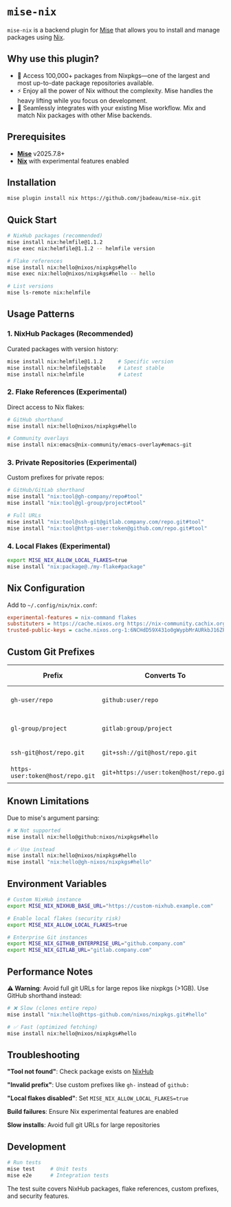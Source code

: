 # `mise-nix`

`mise-nix` is a backend plugin for [Mise](https://github.com/jdx/mise) that allows you to install and manage packages using [Nix](https://nixos.org/).

## Why use this plugin?

- 🚀 Access 100,000+ packages from Nixpkgs—one of the largest and most up-to-date package repositories available.
- ⚡ Enjoy all the power of Nix without the complexity. Mise handles the heavy lifting while you focus on development.
- 🔧 Seamlessly integrates with your existing Mise workflow. Mix and match Nix packages with other Mise backends.

## Prerequisites

* **[Mise](https://github.com/jdx/mise)** v2025.7.8+
* **[Nix](https://nixos.org/)** with experimental features enabled

## Installation

```sh
mise plugin install nix https://github.com/jbadeau/mise-nix.git
```

## Quick Start

```sh
# NixHub packages (recommended)
mise install nix:helmfile@1.1.2
mise exec nix:helmfile@1.1.2 -- helmfile version

# Flake references  
mise install nix:hello@nixos/nixpkgs#hello
mise exec nix:hello@nixos/nixpkgs#hello -- hello

# List versions
mise ls-remote nix:helmfile
```

## Usage Patterns

### 1. NixHub Packages (Recommended)

Curated packages with version history:

```sh
mise install nix:helmfile@1.1.2     # Specific version
mise install nix:helmfile@stable    # Latest stable
mise install nix:helmfile           # Latest
```

### 2. Flake References (Experimental)

Direct access to Nix flakes:

```sh
# GitHub shorthand
mise install nix:hello@nixos/nixpkgs#hello

# Community overlays
mise install nix:emacs@nix-community/emacs-overlay#emacs-git
```

### 3. Private Repositories (Experimental)

Custom prefixes for private repos:

```sh
# GitHub/GitLab shorthand
mise install "nix:tool@gh-company/repo#tool"
mise install "nix:tool@gl-group/project#tool"

# Full URLs
mise install "nix:tool@ssh-git@gitlab.company.com/repo.git#tool"
mise install "nix:tool@https-user:token@github.com/repo.git#tool"
```

### 4. Local Flakes (Experimental)

```sh
export MISE_NIX_ALLOW_LOCAL_FLAKES=true
mise install "nix:package@./my-flake#package"
```

## Nix Configuration

Add to `~/.config/nix/nix.conf`:

```ini
experimental-features = nix-command flakes
substituters = https://cache.nixos.org https://nix-community.cachix.org
trusted-public-keys = cache.nixos.org-1:6NCHdD59X431o0gWypbMrAURkbJ16ZPMQFGspcDShjY= nix-community.cachix.org-1:0VI8sF6Vsp2Jxw8+OFeVfYVdIY7X+GTtY+lR78QAbXs=
```

## Custom Git Prefixes

| Prefix | Converts To | Use Case |
|--------|-------------|----------|
| `gh-user/repo` | `github:user/repo` | Private GitHub repos |
| `gl-group/project` | `gitlab:group/project` | Private GitLab repos |
| `ssh-git@host/repo.git` | `git+ssh://git@host/repo.git` | SSH access |
| `https-user:token@host/repo.git` | `git+https://user:token@host/repo.git` | HTTPS auth |

## Known Limitations

Due to mise's argument parsing:

```sh
# ❌ Not supported
mise install nix:hello@github:nixos/nixpkgs#hello

# ✅ Use instead
mise install nix:hello@nixos/nixpkgs#hello
mise install "nix:hello@gh-nixos/nixpkgs#hello"
```

## Environment Variables

```sh
# Custom NixHub instance
export MISE_NIX_NIXHUB_BASE_URL="https://custom-nixhub.example.com"

# Enable local flakes (security risk)
export MISE_NIX_ALLOW_LOCAL_FLAKES=true

# Enterprise Git instances
export MISE_NIX_GITHUB_ENTERPRISE_URL="github.company.com"
export MISE_NIX_GITLAB_URL="gitlab.company.com"
```

## Performance Notes

**⚠️ Warning**: Avoid full git URLs for large repos like nixpkgs (>1GB). Use GitHub shorthand instead:

```sh
# ❌ Slow (clones entire repo)
mise install "nix:hello@https-github.com/nixos/nixpkgs.git#hello"

# ✅ Fast (optimized fetching)
mise install nix:hello@nixos/nixpkgs#hello
```

## Troubleshooting

**"Tool not found"**: Check package exists on [NixHub](https://www.nixhub.io)

**"Invalid prefix"**: Use custom prefixes like `gh-` instead of `github:`

**"Local flakes disabled"**: Set `MISE_NIX_ALLOW_LOCAL_FLAKES=true`

**Build failures**: Ensure Nix experimental features are enabled

**Slow installs**: Avoid full git URLs for large repositories

## Development

```sh
# Run tests
mise test     # Unit tests
mise e2e      # Integration tests
```

The test suite covers NixHub packages, flake references, custom prefixes, and security features.
